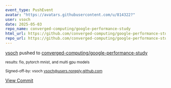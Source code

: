```yaml
---
event_type: PushEvent
avatar: "https://avatars.githubusercontent.com/u/814322?"
user: vsoch
date: 2025-05-03
repo_name: converged-computing/google-performance-study
html_url: https://github.com/converged-computing/google-performance-study/commit/55479b995cd271caa5e4c647eb914e171d7f5b0b
repo_url: https://github.com/converged-computing/google-performance-study
---
```


<a href='https://github.com/vsoch' target='_blank'>vsoch</a> pushed to <a href='https://github.com/converged-computing/google-performance-study' target='_blank'>converged-computing/google-performance-study</a>

<small>results: fio, pytorch mnist, and multi gpu models

Signed-off-by: vsoch <vsoch@users.noreply.github.com></small>

<a href='https://github.com/converged-computing/google-performance-study/commit/55479b995cd271caa5e4c647eb914e171d7f5b0b' target='_blank'>View Commit</a>